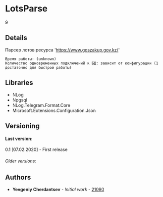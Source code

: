 ﻿# LotsParse
9
## Details

Парсер лотов ресурса 'https://www.goszakup.gov.kz/'

```
Время работы: (unknown)
Количество одновременных подключений к БД: зависит от конфигурации (1 достаточно для быстрой работы)
```

## Libraries

* NLog
* Npgsql
* NLog.Telegram.Format.Core
* Microsoft.Extensions.Configuration.Json

## Versioning
#### Last version:
0.1 [07.02.2020] - First release


###### Older versions:

## Authors

* **Yevgeniy Cherdantsev** - *Initial work* - [21090](https://gitlab.com/21090)